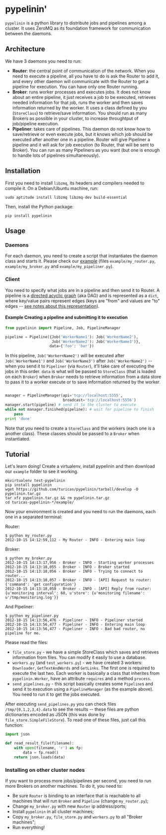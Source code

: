 pypelinin'
==========

`pypelinin` is a python library to distribute jobs and pipelines among a
cluster. It uses ZeroMQ as its foundation framework for communication between
the daemons.


Architecture
------------

We have 3 daemons you need to run:

- **Router**: the central point of communication of the network. When you need
  to execute a pipeline, all you have to do is ask the Router to add it, and
  every other daemon will communicate with the Router to get a pipeline for
  execution. You can have only one Router running.
- **Broker**: runs worker processes and executes jobs. It does not know about
  an entire pipeline, it just receives a job to be executed, retrieves needed
  information for that job, runs the worker and then saves information returned
  by the worker. It uses a class defined by you (`StoreClass`) to retrieve/save
  information. You should run as many Brokers as possible in your cluster, to
  increase throughtput of job/pipeline execution.
- **Pipeliner**: takes care of pipelines. This daemon do not know how to
  save/retrieve or even execute jobs, but it knows which job should be executed
  after another one in a pipeline. Router will give Pipeliner a pipeline and it
  will ask for job execution (to Router, that will be sent to Broker). You can
  run as many Pipeliners as you want (but one is enough to handle lots of
  pipelines simultaneously).


Installation
------------

First you need to install `libzmq`, its headers and compilers needed to compile
it. On a Debian/Ubuntu machine, run:

    sudo aptitude install libzmq libzmq-dev build-essential

Then, install the Python package:

    pip install pypelinin


Usage
-----

### Daemons

For each daemon, you need to create a script that instantiates the daemon class
and starts it. Please check our
[example](https://github.com/turicas/pypelinin/tree/develop/example)
(files `example/my_router.py`, `example/my_broker.py` and
`example/my_pipeliner.py`).


### Client

You need to specify what jobs are in a pipeline and then send it to Router.
A pipeline is a
[directed acyclic graph](https://en.wikipedia.org/wiki/Directed_acyclic_graph)
(aka DAG) and is represented as a `dict`, where key/value pairs represent edges
(keys are "from" and values are "to" edges --
[see notes about this representation](http://www.python.org/doc/essays/graphs/)).


#### Example Creating a pipeline and submitting it to execution

```python
from pypelinin import Pipeline, Job, PipelineManager

pipeline = Pipeline({Job('WorkerName1'): Job('WorkerName2'),
                     Job('WorkerName2'): Job('WorkerName3')},
                    data={'foo': 'bar'})
```

In this pipeline, `Job('WorkernName2')` will be executed after
`Job('WorkerName1')` and `Job('WorkerName3')` after `Job('WorkerName2')` --
when you send it to `Pipeliner` (via `Router`), it'll take care of executing
the jobs in this order. `data` is what will be passed to `StoreClass` (that is
loaded on each `Broker`) when `Broker` needs to retrieve information from a
data store to pass it to a worker execute or to save information returned by
the worker.


```python

manager = PipelineManager(api='tcp://localhost:5555',
                          broadcast='tcp://localhost:5556')
manager.start(pipeline) # send it to the cluster to execute
while not manager.finished(pipeline): # wait for pipeline to finish
    pass
print 'done'
```

Note that you need to create a `StoreClass` and the workers (each one is a
another class). These classes should be passed to a `Broker` when instantiated.


Tutorial
--------

Let's learn doing! Create a virtualenv, install pypelinin and then download our
`example` folder to see it working.

    mkvirtualenv test-pypelinin
    pip install pypelinin
    wget https://github.com/turicas/pypelinin/tarball/develop -O pypelinin.tar.gz
    tar xfz pypelinin.tar.gz && rm pypelinin.tar.gz
    cd turicas-pypelinin-*/example/

Now your environment is created and you need to run the daemons, each one in a
separated terminal:

Router:

    $ python my_router.py
    2012-10-15 14:12:59,112 - My Router - INFO - Entering main loop

Broker:

    $ python my_broker.py
    2012-10-15 14:13:17,956 - Broker - INFO - Starting worker processes
    2012-10-15 14:13:18,055 - Broker - INFO - Broker started
    2012-10-15 14:13:18,056 - Broker - INFO - Trying to connect to router...
    2012-10-15 14:13:18,057 - Broker - INFO - [API] Request to router: {'command': 'get configuration'}
    2012-10-15 14:13:18,058 - Broker - INFO - [API] Reply from router: {u'monitoring interval': 60, u'store': {u'monitoring filename': u'/tmp/monitoring.log'}}

And Pipeliner:

    $ python my_pipeliner.py
    2012-10-15 14:13:56,476 - Pipeliner - INFO - Pipeliner started
    2012-10-15 14:13:56,477 - Pipeliner - INFO - Entering main loop
    2012-10-15 14:13:56,477 - Pipeliner - INFO - Bad bad router, no pipeline for me.

Please read the files:
- `file_store.py` - we have a simple StoreClass which saves and retrieves
  information from files. You can modify it easily to use a database.
- `workers.py` (and `test_workers.py`) - we have created 3 workers:
  `Downloader`, `GetTextAndWords` and `GetLinks`. The first one is required to
  execute the last two. Each worker is basically a class that inherites from
  `pypelinin.Worker`, have an attribute `requires` and a method `process`.
- `send_pipelines.py` - this script basically creates some `Pipeline`s and
  send it to execution using a `PipelineManager` (as the example above). You
  need to run it to get the jobs executed.

After executing `send_pipelines.py` you can check files
`/tmp/{0,1,2,3,4}.data` to see the results -- these files are python
dictionaries encoded as JSON (this was done by `file_store.SimpleFileStore`).
To read one of these files, just call this function:

```python
import json

def read_result_file(filename):
    with open(filename, 'r') as fp:
        data = fp.read()
    return json.loads(data)
```

### Installing on other cluster nodes

If you want to process more jobs/pipelines per second, you need to run more
Brokers on another machines. To do it, you need to:

- Be sure `Router` is binding to an interface that is reachable to all machines
  that will run `Broker` and `Pipeline` (change `my_router.py`);
- Change `my_broker.py` with new `Router` ip address/ports;
- Install `pypelinin` in all cluster machines;
- Copy `my_broker.py`, `file_store.py` and `workers.py` to all
  "Broker machines";
- Run everything!
